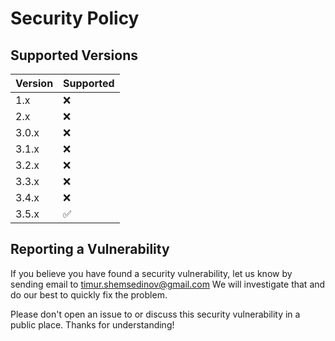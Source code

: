 # Security Policy

## Supported Versions

| Version | Supported          |
| ------- | ------------------ |
| 1.x     | :x:                |
| 2.x     | :x:                |
| 3.0.x   | :x:                |
| 3.1.x   | :x:                |
| 3.2.x   | :x:                |
| 3.3.x   | :x:                |
| 3.4.x   | :x:                |
| 3.5.x   | :white_check_mark: |

## Reporting a Vulnerability

If you believe you have found a security vulnerability, let us know by sending
email to [timur.shemsedinov@gmail.com](mailto:timur.shemsedinov@gmail.com)
We will investigate that and do our best to quickly fix the problem.

Please don't open an issue to or discuss this security vulnerability in a public
place. Thanks for understanding!
